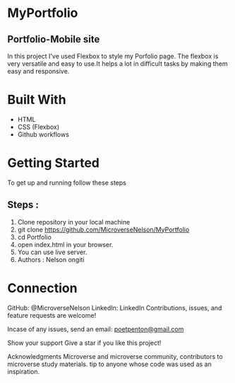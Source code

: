 # MyPortfolio
## Portfolio-Mobile site
In this project I've used Flexbox to style my Porfolio page. The flexbox is very versatile and easy to use.It helps a lot in difficult tasks by making them easy and responsive.

# Built With
 - HTML
 - CSS (Flexbox)
 - Github workflows
# Getting Started
To get up and running follow these steps
## Steps :
 1) Clone repository in your local machine
2) git clone https://github.com/MicroverseNelson/MyPortfolio
3) cd Portfolio
4) open index.html in your browser.
5) You can use live server.
6) Authors : Nelson ongiti

# Connection 
GitHub: @MicroverseNelson
LinkedIn: LinkedIn
Contributions, issues, and feature requests are welcome!

Incase of any issues, send an email: poetpenton@gmail.com

Show your support
Give a star if you like this project!

Acknowledgments
Microverse and microverse community, contributors to microverse study materials. tip to anyone whose code was used as an inspiration.
